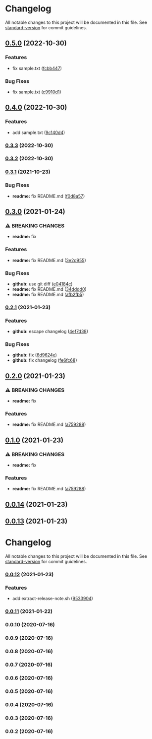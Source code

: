 # Changelog

All notable changes to this project will be documented in this file. See [standard-version](https://github.com/conventional-changelog/standard-version) for commit guidelines.

## [0.5.0](https://github.com/puku0x/github-actions-workflow-experiment/compare/v0.4.0...v0.5.0) (2022-10-30)


### Features

* fix sample.txt ([fcbb447](https://github.com/puku0x/github-actions-workflow-experiment/commit/fcbb447f20c0e6900b3801b49572b9e42bc3590f))


### Bug Fixes

* fix sample.txt ([c9910d1](https://github.com/puku0x/github-actions-workflow-experiment/commit/c9910d11e12ad427b6e91bd1c2e8a0e41b71eaef))

## [0.4.0](https://github.com/puku0x/github-actions-workflow-experiment/compare/v0.3.3...v0.4.0) (2022-10-30)


### Features

* add sample.txt ([9c140d4](https://github.com/puku0x/github-actions-workflow-experiment/commit/9c140d436334ce508387fc9e07175e3260af3fc7))

### [0.3.3](https://github.com/puku0x/github-actions-workflow-experiment/compare/v0.3.2...v0.3.3) (2022-10-30)

### [0.3.2](https://github.com/puku0x/github-actions-workflow-experiment/compare/v0.3.1...v0.3.2) (2022-10-30)

### [0.3.1](https://github.com/puku0x/github-actions-workflow-experiment/compare/v0.3.0...v0.3.1) (2021-10-23)


### Bug Fixes

* **readme:** fix README.md ([f0d8a57](https://github.com/puku0x/github-actions-workflow-experiment/commit/f0d8a57fad7319b3e71fe8b8e83e3e6fa1c13dea))

## [0.3.0](https://github.com/puku0x/github-actions-workflow-experiment/compare/v0.2.1...v0.3.0) (2021-01-24)


### ⚠ BREAKING CHANGES

* **readme:** fix

### Features

* **readme:** fix README.md ([3e2d955](https://github.com/puku0x/github-actions-workflow-experiment/commit/3e2d95528ad86c6c0ccd5f746162c5a96bc2667b))


### Bug Fixes

* **github:** use git diff ([e04184c](https://github.com/puku0x/github-actions-workflow-experiment/commit/e04184c7e2699942a929c05d8a6dd33d6a669459))
* **readme:** fix README.md ([34dddd0](https://github.com/puku0x/github-actions-workflow-experiment/commit/34dddd00ba0ea27ccd12457c19b9b51cb9d23fd9))
* **readme:** fix README.md ([afb2fb5](https://github.com/puku0x/github-actions-workflow-experiment/commit/afb2fb5fb110e30a49084171e9359e2b783958c9))

### [0.2.1](https://github.com/puku0x/github-actions-workflow-experiment/compare/v0.2.0...v0.2.1) (2021-01-23)


### Features

* **github:** escape changelog ([4ef7d38](https://github.com/puku0x/github-actions-workflow-experiment/commit/4ef7d3845738957a481dda05ba489b35ec4d80e0))


### Bug Fixes

* **github:** fix ([6d9624e](https://github.com/puku0x/github-actions-workflow-experiment/commit/6d9624e5edbc3f537cae1400d73bceb0fc5adb79))
* **github:** fix changelog ([fe6fc68](https://github.com/puku0x/github-actions-workflow-experiment/commit/fe6fc68ebe57811183eb2e0c1517591ae3334423))

## [0.2.0](https://github.com/puku0x/github-actions-workflow-experiment/compare/v0.0.15...v0.2.0) (2021-01-23)


### ⚠ BREAKING CHANGES

* **readme:** fix

### Features

* **readme:** fix README.md ([a759288](https://github.com/puku0x/github-actions-workflow-experiment/commit/a759288351b0c95fbedec53d02290bee9bf11c73))

## [0.1.0](https://github.com/puku0x/github-actions-workflow-experiment/compare/v0.0.15...v0.1.0) (2021-01-23)


### ⚠ BREAKING CHANGES

* **readme:** fix

### Features

* **readme:** fix README.md ([a759288](https://github.com/puku0x/github-actions-workflow-experiment/commit/a759288351b0c95fbedec53d02290bee9bf11c73))

## [0.0.14](https://github.com/puku0x/github-actions-workflow-experiment/compare/v0.0.13...v0.0.14) (2021-01-23)

## [0.0.13](https://github.com/puku0x/github-actions-workflow-experiment/compare/v0.0.12...v0.0.13) (2021-01-23)

# Changelog

All notable changes to this project will be documented in this file. See [standard-version](https://github.com/conventional-changelog/standard-version) for commit guidelines.

### [0.0.12](https://github.com/puku0x/github-actions-workflow-experiment/compare/v0.0.10...v0.0.12) (2021-01-23)


### Features

* add extract-release-note.sh ([9533904](https://github.com/puku0x/github-actions-workflow-experiment/commit/9533904e77a9d853ce53a73230af3baaa87a09f1))

### [0.0.11](https://github.com/puku0x/github-actions-workflow-experiment/compare/v0.0.10...v0.0.11) (2021-01-22)

### 0.0.10 (2020-07-16)

### 0.0.9 (2020-07-16)

### 0.0.8 (2020-07-16)

### 0.0.7 (2020-07-16)

### 0.0.6 (2020-07-16)

### 0.0.5 (2020-07-16)

### 0.0.4 (2020-07-16)

### 0.0.3 (2020-07-16)

### 0.0.2 (2020-07-16)

